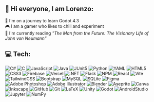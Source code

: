 ## 👋 Hi everyone, I am Lorenzo:
🌱 I'm on a journey to learn Godot 4.3<br>
🎮 I am a gamer who likes to chill and experiment<br>
📖 I'm currently reading _"The Man from the Future: The Visionary Life of John von Neumann"_

## 💻 Tech:
![C#](https://img.shields.io/badge/%23-%23239120.svg?style=flat&logo=c&logoColor=white) 
![C](https://img.shields.io/badge/-%2300599C.svg?style=flat&logo=c&logoColor=white) 
![JavaScript](https://img.shields.io/badge/JavaScript-%23323330.svg?style=flat&logo=javascript&logoColor=%23F7DF1E)
![Java](https://img.shields.io/badge/Java-F7DF1E.svg?style=flat&logo=openjdk&logoColor=black)
![JUnit5](https://img.shields.io/badge/JUnit-%23323330.svg?style=flat&logo=JUnit5&logoColor=#25A162)
![Python](https://img.shields.io/badge/Python-3670A0?style=flat&logo=python&logoColor=ffdd54) 
![YAML](https://img.shields.io/badge/YAML-%23ffffff.svg?style=flat&logo=yaml&logoColor=151515) 
![HTML5](https://img.shields.io/badge/HTML5-%23E34F26.svg?style=flat&logo=html5&logoColor=white) 
![CSS3](https://img.shields.io/badge/CSS3-%231572B6.svg?style=flat&logo=css3&logoColor=white) 
![Firebase](https://img.shields.io/badge/Firebase-DD2C00.svg?style=flat&logo=firebase) 
![Vercel](https://img.shields.io/badge/Vercel-%23000000.svg?style=flat&logo=vercel&logoColor=white) 
![.NET](https://img.shields.io/badge/.NET-512BD4?style=flat&logo=.net&logoColor=white) 
![Flask](https://img.shields.io/badge/Flask-%23000.svg?style=flat&logo=flask&logoColor=white) 
![NPM](https://img.shields.io/badge/NPM-%23CB3837.svg?style=flat&logo=npm&logoColor=white) 
![React](https://img.shields.io/badge/React-%2320232a.svg?style=flat&logo=react&logoColor=%2361DAFB) 
![Vite](https://img.shields.io/badge/Vite-%23646CFF.svg?style=flat&logo=vite&logoColor=white) 
![TailwindCSS](https://img.shields.io/badge/TailwindCSS-%2338B2AC.svg?style=flat&logo=tailwind-css&logoColor=white) 
![Bootstrap](https://img.shields.io/badge/BootStrap-%238511FA.svg?style=flat&logo=bootstrap&logoColor=white) 
![MySQL](https://img.shields.io/badge/MySQL-4479A1.svg?style=flat&logo=mysql&logoColor=white) 
![SQLite](https://img.shields.io/badge/SQLite-%2307405e.svg?style=flat&logo=sqlite&logoColor=white) 
![Figma](https://img.shields.io/badge/Figma-%23F24E1E.svg?style=flat&logo=figma&logoColor=white) 
![Adobe Photoshop](https://img.shields.io/badge/Photoshop-%2331A8FF.svg?style=flat&logo=adobe%20photoshop&logoColor=white) 
![Adobe Illustrator](https://img.shields.io/badge/Illustrator-%23FF9A00.svg?style=flat&logo=adobe%20illustrator&logoColor=white) 
![Blender](https://img.shields.io/badge/Blender-%23F5792A.svg?style=flat&logo=blender&logoColor=white) 
![Aseprite](https://img.shields.io/badge/Aseprite-FFFFFF?style=flat&logo=Aseprite&logoColor=#7D929E) 
![Canva](https://img.shields.io/badge/Canva-%2300C4CC.svg?style=flat&logo=Canva&logoColor=white) 
![Inkscape](https://img.shields.io/badge/Inkscape-e0e0e0?style=flat&logo=inkscape&logoColor=080A13) 
![GitHub](https://img.shields.io/badge/GitHub-%23121011.svg?style=flat&logo=github&logoColor=white) 
![Git](https://img.shields.io/badge/Git-%23F05033.svg?style=flat&logo=git&logoColor=white) 
![LaTeX](https://img.shields.io/badge/LaTex-%23008080.svg?style=flat&logo=latex&logoColor=white) 
![Unity](https://img.shields.io/badge/Unity-%23000000.svg?style=flat&logo=unity&logoColor=white)
![Godot](https://img.shields.io/badge/Godot-478CBF.svg?style=flat&logo=godotengine&logoColor=white) 
![AndroidStudio](https://img.shields.io/badge/AndroidStudio-34A853.svg?style=flat&logo=android&logoColor=white)
![Jupyter](https://img.shields.io/badge/Jupyter-F37626.svg?style=flat&logo=jupyter&logoColor=white)
![NumPy](https://img.shields.io/badge/NumPy-013243.svg?style=flat&logo=numpy&logoColor=white) 

<!--
## 🌐 Socials:
[![LinkedIn](https://img.shields.io/badge/LinkedIn-%230077B5.svg?logo=linkedin&logoColor=white)](https://linkedin.com/in/lorenzo-colelli) 

## 📊 GitHub Stats:
<div style="background-color:#151515">

![](https://github-readme-streak-stats.herokuapp.com/?user=colelli&theme=dark&hide_border=true)
![](https://github-readme-stats.vercel.app/api/top-langs/?username=colelli&theme=dark&hide_border=true&include_all_commits=false&count_private=true&layout=compact)

</div>

### ✍️ Random Dev Quote
![](https://quotes-github-readme.vercel.app/api?type=horizontal&theme=gruvbox)



**colelli/colelli** is a ✨ _special_ ✨ repository because its `README.md` (this file) appears on your GitHub profile.

Here are some ideas to get you started:

- 🔭 I’m currently working on ...
- 🌱 I’m currently learning ...
- 👯 I’m looking to collaborate on ...
- 🤔 I’m looking for help with ...
- 💬 Ask me about ...
- 📫 How to reach me: ...
- 😄 Pronouns: ...
- ⚡ Fun fact: ...
-->
